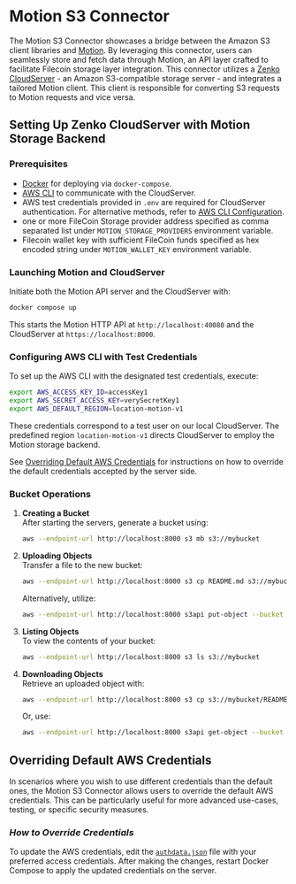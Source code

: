 # Motion S3 Connector

The Motion S3 Connector showcases a bridge between the Amazon S3 client libraries and [Motion](https://github.com/filecoin-project/motion). By leveraging this connector, users can seamlessly store and fetch data through Motion, an API layer crafted to facilitate Filecoin storage layer integration. This connector utilizes a [Zenko CloudServer](https://www.zenko.io/cloudserver/) - an Amazon S3-compatible storage server - and integrates a tailored Motion client. This client is responsible for converting S3 requests to Motion requests and vice versa.

## Setting Up Zenko CloudServer with Motion Storage Backend

### Prerequisites

- [Docker](https://docs.docker.com/install/) for deploying via `docker-compose`.
- [AWS CLI](https://docs.aws.amazon.com/cli/latest/userguide/cli-chap-install.html) to communicate with the CloudServer.
- AWS test credentials provided in `.env` are required for CloudServer authentication. For alternative methods, refer to [AWS CLI Configuration](https://docs.aws.amazon.com/cli/latest/userguide/cli-chap-configure.html).
- one or more FileCoin Storage provider address specified as comma separated list under `MOTION_STORAGE_PROVIDERS` environment variable.
- Filecoin wallet key with sufficient FileCoin funds specified as hex encoded string under `MOTION_WALLET_KEY` environment variable.

### Launching Motion and CloudServer

Initiate both the Motion API server and the CloudServer with:

```bash
docker compose up
```

This starts the Motion HTTP API at `http://localhost:40080` and the CloudServer at `https://localhost:8000`.

### Configuring AWS CLI with Test Credentials

To set up the AWS CLI with the designated test credentials, execute:

```bash
export AWS_ACCESS_KEY_ID=accessKey1
export AWS_SECRET_ACCESS_KEY=verySecretKey1
export AWS_DEFAULT_REGION=location-motion-v1
```

These credentials correspond to a test user on our local CloudServer. The predefined region `location-motion-v1` directs CloudServer to employ the Motion storage backend.

See [Overriding Default AWS Credentials](#overriding-default-aws-credentials) for instructions on how to override the default credentials accepted by the server side.

### Bucket Operations

1. **Creating a Bucket**  
   After starting the servers, generate a bucket using:

   ```bash
   aws --endpoint-url http://localhost:8000 s3 mb s3://mybucket
   ```

2. **Uploading Objects**  
   Transfer a file to the new bucket:

   ```bash
   aws --endpoint-url http://localhost:8000 s3 cp README.md s3://mybucket
   ```

   Alternatively, utilize:

   ```bash
   aws --endpoint-url http://localhost:8000 s3api put-object --bucket mybucket --key README.md --body README.md
   ```

3. **Listing Objects**  
   To view the contents of your bucket:

   ```bash
   aws --endpoint-url http://localhost:8000 s3 ls s3://mybucket
   ```

4. **Downloading Objects**  
   Retrieve an uploaded object with:

   ```bash
   aws --endpoint-url http://localhost:8000 s3 cp s3://mybucket/README.md README.md
   ```

   Or, use:

   ```bash
   aws --endpoint-url http://localhost:8000 s3api get-object --bucket mybucket --key README.md README.md
   ```
## Overriding Default AWS Credentials

In scenarios where you wish to use different credentials than the default ones, the Motion S3 Connector allows users to override the default AWS credentials. This can be particularly useful for more advanced use-cases, testing, or specific security measures.

### ***How to Override Credentials***

To update the AWS credentials, edit the [`authdata.json`](authdata.json) file with your preferred access credentials. After making the changes, restart Docker Compose to apply the updated credentials on the server.
